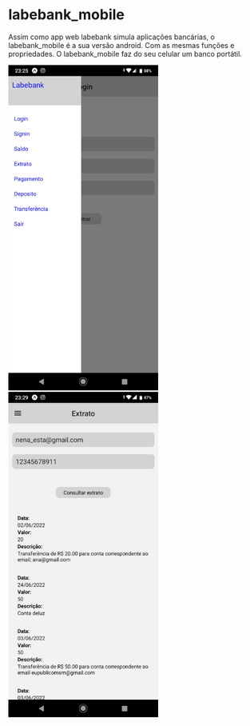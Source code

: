 # labebank_mobile

Assim como app web labebank simula aplicações bancárias, o labebank_mobile é a sua versão android. Com as mesmas funções e propriedades. O labebank_mobile faz do seu celular um banco portátil.

<img src='./imgREADME/labebank_drawer.jpeg' width='300'>
<img src='./imgREADME/labebank_statement.jpeg' width='300'>